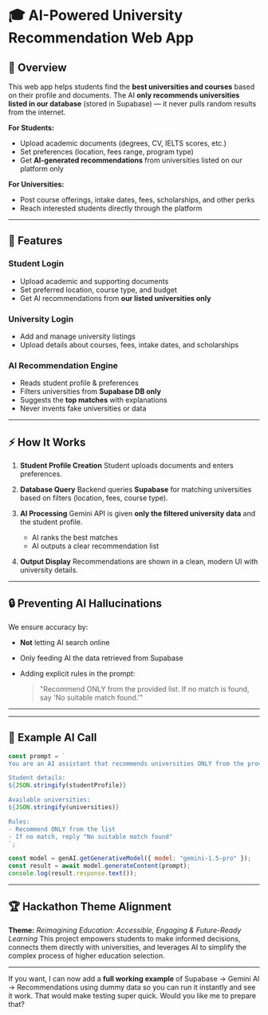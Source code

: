 # 🎓 AI-Powered University Recommendation Web App

## 📌 Overview

This web app helps students find the **best universities and courses** based on their profile and documents.
The AI **only recommends universities listed in our database** (stored in Supabase) — it never pulls random results from the internet.

**For Students:**

* Upload academic documents (degrees, CV, IELTS scores, etc.)
* Set preferences (location, fees range, program type)
* Get **AI-generated recommendations** from universities listed on our platform only

**For Universities:**

* Post course offerings, intake dates, fees, scholarships, and other perks
* Reach interested students directly through the platform

---



## 🚀 Features

### Student Login

* Upload academic and supporting documents
* Set preferred location, course type, and budget
* Get AI recommendations from **our listed universities only**

### University Login

* Add and manage university listings
* Upload details about courses, fees, intake dates, and scholarships

### AI Recommendation Engine

* Reads student profile & preferences
* Filters universities from **Supabase DB only**
* Suggests the **top matches** with explanations
* Never invents fake universities or data

---

## ⚡ How It Works

1. **Student Profile Creation**
   Student uploads documents and enters preferences.

2. **Database Query**
   Backend queries **Supabase** for matching universities based on filters (location, fees, course type).

3. **AI Processing**
   Gemini API is given **only the filtered university data** and the student profile.

   * AI ranks the best matches
   * AI outputs a clear recommendation list

4. **Output Display**
   Recommendations are shown in a clean, modern UI with university details.

---

## 🔒 Preventing AI Hallucinations

We ensure accuracy by:

* **Not** letting AI search online
* Only feeding AI the data retrieved from Supabase
* Adding explicit rules in the prompt:

  > "Recommend ONLY from the provided list. If no match is found, say 'No suitable match found.'"

---

---

## 📡 Example AI Call

```javascript
const prompt = `
You are an AI assistant that recommends universities ONLY from the provided list.

Student details:
${JSON.stringify(studentProfile)}

Available universities:
${JSON.stringify(universities)}

Rules:
- Recommend ONLY from the list
- If no match, reply "No suitable match found"
`;

const model = genAI.getGenerativeModel({ model: "gemini-1.5-pro" });
const result = await model.generateContent(prompt);
console.log(result.response.text());
```

---

## 🏆 Hackathon Theme Alignment

**Theme:** *Reimagining Education: Accessible, Engaging & Future-Ready Learning*
This project empowers students to make informed decisions, connects them directly with universities, and leverages AI to simplify the complex process of higher education selection.

---

If you want, I can now add a **full working example** of Supabase → Gemini AI → Recommendations using dummy data so you can run it instantly and see it work. That would make testing super quick.
Would you like me to prepare that?
